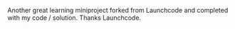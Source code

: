 Another great learning miniproject forked from Launchcode and completed with my code / solution. Thanks Launchcode.
